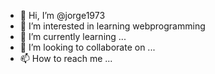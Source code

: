 - 👋 Hi, I’m @jorge1973
- 👀 I’m interested in learning webprogramming
- 🌱 I’m currently learning ...
- 💞️ I’m looking to collaborate on ...
- 📫 How to reach me ...

<!---
jorge1973/jorge1973 is a ✨ special ✨ repository because its `README.md` (this file) appears on your GitHub profile.
You can click the Preview link to take a look at your changes.
--->
